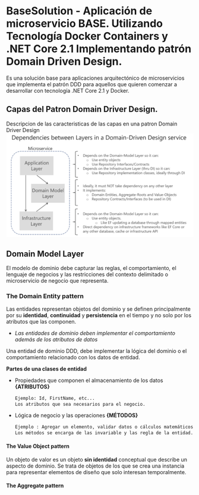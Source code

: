 # BaseSolution - Aplicación de microservicio BASE. Utilizando Tecnología Docker Containers y .NET Core 2.1 Implementando patrón Domain Driven Design.
Es una solución base para aplicaciones arquitectónico de microservicios que implementa el patrón DDD para aquellos que quieren comenzar a desarrollar con tecnología .NET Core 2.1 y Docker.
## Capas del Patron Domain Driver Design.
Descripcion de las caracteristicas de las capas en una patron Domain Driver Design
![Patron DDD](https://github.com/JohanVillegas/BaseSolution/blob/master/img/ddd.png) 

## Domain Model Layer
El modelo de dominio debe capturar las reglas, el comportamiento, el lenguaje de negocios y las restricciones del contexto delimitado o microservicio de negocio que representa.

### The Domain Entity pattern
Las entidades representan objetos del dominio y se definen principalmente por su **identidad**, **continuidad** y **persistencia** en el tiempo y no solo por los atributos que las componen.

  - *Las entidades de dominio deben implementar el comportamiento además de los atributos de datos*
  
  Una entidad de dominio DDD, debe implementar la lógica del dominio o el comportamiento relacionado con los datos de entidad.

**Partes de una clases de entidad**
- Propiedades que componen el almacenamiento de los datos **{ATRIBUTOS}**

      Ejemplo: Id, FirstName, etc...
      Los atributos que sea necesarios para el negocio.

- Lógica de negocio y las operaciones **{MÉTODOS}**

      Ejemplo : Agregar un elemento, validar datos o cálculos matemáticos
      Los métodos se encarga de las invariable y las regla de la entidad.

#### The Value Object pattern
Un objeto de valor es un objeto **sin identidad** conceptual que describe un aspecto de dominio. Se trata de objetos de los que se crea una instancia para representar elementos de diseño que solo interesan temporalmente. 

#### The Aggregate pattern
